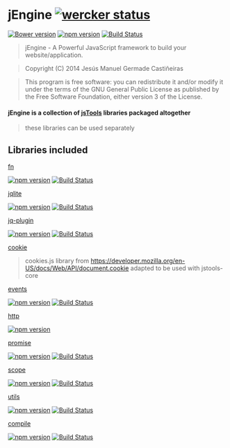 jEngine [![wercker status](https://app.wercker.com/status/57b07bc9c517eb6e90931964845da012/s "wercker status")](https://app.wercker.com/project/bykey/57b07bc9c517eb6e90931964845da012)
==============
[![Bower version](https://badge.fury.io/bo/jengine.svg)](http://badge.fury.io/bo/jengine)
[![npm version](https://badge.fury.io/js/jengine.svg)](http://badge.fury.io/js/jengine)
[![Build Status](https://travis-ci.org/jstools/jEngine.svg?branch=master)](https://travis-ci.org/jstools/jEngine)

>	jEngine - A Powerful JavaScript framework to build your website/application.

>	Copyright (C) 2014  Jesús Manuel Germade Castiñeiras

>	This program is free software: you can redistribute it and/or modify
>	it under the terms of the GNU General Public License as published by
>	the Free Software Foundation, either version 3 of the License.

#### jEngine is a collection of [jsTools](//jstools.github.io) libraries packaged altogether
> these libraries can be used separately

Libraries included
------------------
[fn](https://github.com/jstools/fn)

[![npm version](https://badge.fury.io/js/jengine-fn.svg)](http://badge.fury.io/js/jengine-fn)
[![Build Status](https://travis-ci.org/jstools/fn.svg?branch=master)](https://travis-ci.org/jstools/fn)

[jqlite](https://github.com/jstools/jqlite)

[![npm version](https://badge.fury.io/js/jqlite.svg)](http://badge.fury.io/js/jqlite)
[![Build Status](https://travis-ci.org/jstools/jqlite.svg?branch=master)](https://travis-ci.org/jstools/jqlite)

[jq-plugin](https://github.com/jstools/jq-plugin)

[![npm version](https://badge.fury.io/js/jq-plugin.svg)](http://badge.fury.io/js/jq-plugin)
[![Build Status](https://travis-ci.org/jstools/jq-plugin.svg?branch=master)](https://travis-ci.org/jstools/jq-plugin)

[cookie](https://github.com/jstools/cookie)
> cookies.js library from https://developer.mozilla.org/en-US/docs/Web/API/document.cookie
> adapted to be used with jstools-core

[events](https://github.com/jstools/events)

[![npm version](https://badge.fury.io/js/jengine-events.svg)](http://badge.fury.io/js/jengine-events)
[![Build Status](https://travis-ci.org/jstools/events.svg?branch=master)](https://travis-ci.org/jstools/events)

[http](https://github.com/jstools/http)

[![npm version](https://badge.fury.io/js/jengine-http.svg)](http://badge.fury.io/js/jengine-http)

[promise](https://github.com/jstools/promise)

[![npm version](https://badge.fury.io/js/jengine-promise.svg)](http://badge.fury.io/js/jengine-promise)
[![Build Status](https://travis-ci.org/jstools/promise.svg?branch=master)](https://travis-ci.org/jstools/promise)

[scope](https://github.com/jstools/scope)

[![npm version](https://badge.fury.io/js/jengine-scope.svg)](http://badge.fury.io/js/jengine-scope)
[![Build Status](https://travis-ci.org/jstools/scope.svg?branch=master)](https://travis-ci.org/jstools/scope)

[utils](https://github.com/jstools/utils)

[![npm version](https://badge.fury.io/js/jengine-utils.svg)](http://badge.fury.io/js/jengine-utils)
[![Build Status](https://travis-ci.org/jstools/utils.svg?branch=master)](https://travis-ci.org/jstools/utils)

[compile](https://github.com/jstools/template)

[![npm version](https://badge.fury.io/js/jengine-template.svg)](http://badge.fury.io/js/jengine-template)
[![Build Status](https://travis-ci.org/jstools/template.svg?branch=master)](https://travis-ci.org/jstools/template)
